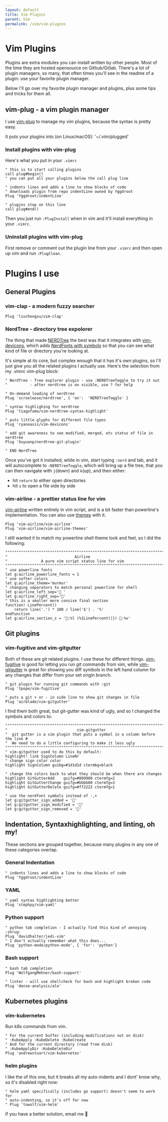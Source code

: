 ```yaml
---
layout: default
title: Vim Plugins
parent: Vim
permalink: /vim/vim-plugins
---
```


# Vim Plugins

Plugins are extra modules you can install written by other people. Most of the time they are hosted opensource on Github/Gitlab.
There's a lot of plugin managers, so many, that often times you'll see in the readme of a plugin: use your favorite plugin manager.

Below I'll go over my favorite plugin manager and plugins, plus some tips and tricks for them all.

## vim-plug - a vim plugin manager

I use [vim-plug](https://github.com/junegunn/vim-plug) to manage my vim plugins, because the syntax is pretty easy.

It puts your plugins into (on Linux/macOS): '~/.vim/plugged'

### Install plugins with vim-plug

Here's what you put in your `.vimrc`
```vim
" this is to start calling plugins
call plug#begin()
" you can put all your plugins below the call plug line

" indents lines and adds a line to show blocks of code
" downloads plugin from repo indentLine owned by Yggdroot
Plug 'Yggdroot/indentLine'

" plugins stop on this line
call plug#end()
```

Then you just run `:PlugInstall` when in vim and it'll install everything in your `.vimrc`.

### Uninstall plugins with vim-plug

First remove or comment out the plugin line from your `.vimrc` and then open up vim and run `:PlugClean`.


# Plugins I use

## General Plugins

### vim-clap - a modern fuzzy searcher

```vim
Plug 'liuchengxu/vim-clap'
```


### NerdTree - directory tree expolorer
The thing that made [NERDTree](https://github.com/scrooloose/nerdtree) the best was that it integrates with [vim-devicons](https://github.com/ryanoasis/vim-devicons), which adds [NerdFonts with symbols](https://nerdfonts.com) so that you can see what kind of file or directory you're looking at.

It's simple at its core, but complex enough that it has it's own plugins, so I'll just give you all the related plugins I actually use. Here's the selection from my .vimrc vim-plug block:

```vim
" NerdTree - Tree explorer plugin - use :NERDTreeToggle to try it out
"          - after nerdtree is on visible, use ? for help

" On-demand loading of nerdtree
Plug 'scrooloose/nerdtree', { 'on':  'NERDTreeToggle' }

" syntax highlighing for nerdtree
Plug 'tiagofumo/vim-nerdtree-syntax-highlight'

" puts little glyphs for different file types
Plug 'ryanoasis/vim-devicons'

" add git awareness to see modified, merged, etc status of file in nerdtree
Plug 'Xuyuanp/nerdtree-git-plugin'

" END NerdTree
```

Once you've got it installed, while in vim, start typing `:nerd` and tab, and it will autocomplete to `:NERDTreeToggle`, which will bring up a file tree, that you can then navigate with `j`(down) and `k`(up), and then either:
- hit `return` to either open directories
- hit `s` to open a file side by side


### vim-airline - a prettier status line for vim
[vim-airline](https://github.com/vim-airline/vim-airline) written entirely in vim script, and is a bit faster than powerline's implementation. You can also use [themes](https://github.com/vim-airline/vim-airline-themes) with it.

```vim
Plug 'vim-airline/vim-airline'
Plug 'vim-airline/vim-airline-themes'
```

I still wanted it to match my powerline shell theme look and feel, so I did the following:

```vim
""""""""""""""""""""""""""""""""""""""""""""""""""""""""""""""""""""""""""""""
"                              Airline
"               A pure vim script status line for vim
""""""""""""""""""""""""""""""""""""""""""""""""""""""""""""""""""""""""""""""
" use powerline fonts
let g:airline_powerline_fonts = 1
" use softer colors
let g:airline_theme='murmur'
" changing separators to match personal powerline for shell
let g:airline_left_sep=' '
let g:airline_right_sep=''
" this is a smaller more consise final section
function! LinePercent()
    return line('.') * 100 / line('$') . '%'
endfunction
let g:airline_section_z = ':%l (%{LinePercent()}) :%v'
```

## Git plugins

### vim-fugitive and vim-gitgutter
Both of these are git related plugins. I use these for different things. [vim-fugitive](https://github.com/tpope/vim-fugitive) is good for letting you run git commands from vim, while [vim-gitgutter](https://github.com/airblade/vim-gitgutter) is great for showing you diff symbols in the left hand column for any changes that differ from your set origin branch.

```
" git plugin for running git commands with :git
Plug 'tpope/vim-fugitive'

" puts a git + or - in side line to show git changes in file
Plug 'airblade/vim-gitgutter'
```

I find them both great, but git-gutter was kind of ugly, and so I changed the symbols and colors to:

```vim
""""""""""""""""""""""""""""""""""""""""""""""""""""""""""""""""""""""""""""""
"                               vim-gitgutter
"  git gutter is a vim plugin that puts a symbol in a column before the line #
"  We need to do a little configuring to make it less ugly
""""""""""""""""""""""""""""""""""""""""""""""""""""""""""""""""""""""""""""""
" vim-gitgutter used to do this by default:
highlight! link SignColumn LineNr
" change sign color color
highlight SignColumn guibg=#1d1d1d ctermbg=black

" change the colors back to what they should be when there are changes
highlight GitGutterAdd    guifg=#009900 ctermfg=2
highlight GitGutterChange guifg=#bbbb00 ctermfg=3
highlight GitGutterDelete guifg=#ff2222 ctermfg=1

" use the nerdfont symbols instead of -,+
let g:gitgutter_sign_added = ''
let g:gitgutter_sign_modified = ''
let g:gitgutter_sign_removed = ''
```

## Indentation, Syntaxhighlighting, and linting, oh my!
These sections are grouped together, because many plugins in any one of these categories overlap.

### General Indentation

```vim
" indents lines and adds a line to show blocks of code
Plug 'Yggdroot/indentLine'
```

### YAML

```vim
" yaml syntax highlighting better
Plug 'stephpy/vim-yaml'
```

### Python support

```vim
" python tab completion - I actually find this kind of annoying :shrug:
Plug 'davidhalter/jedi-vim'
" I don't actually remember what this does...
Plug 'python-mode/python-mode', { 'for': 'python'}
```

### Bash support

```vim
" bash tab completion
Plug 'WolfgangMehner/bash-support'

" linter - will use shellcheck for bash and highlight broken code
Plug 'dense-analysis/ale'
```

## Kubernetes plugins

### vim-kubernetes
Run k8s commands from vim.

```vim
" For the current buffer (including modifications not on disk)
" :KubeApply :KubeDelete :KubeCreate
" And for the current directory (read from disk)
" :KubeApplyDir :KubeDeleteDir
Plug 'andrewstuart/vim-kubernetes'
```

### helm plugins

I like the of this one, but it breaks all my auto-indents and I dont' know why, so it's disabled right now:

```vim
" helm yaml specifically (includes go support) doesn't seem to work for
" auto-indenting, so it's off for now
" Plug 'towolf/vim-helm'
```

If you have a better solution, email me :shrug:
